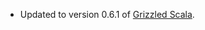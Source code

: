 * Updated to version 0.6.1 of [Grizzled Scala][].

[Grizzled Scala]: http://bmc.github.com/grizzled-scala/
